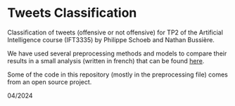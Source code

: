 # Tweets Classification
Classification of tweets (offensive or not offensive) for TP2 of the Artificial Intelligence course (IFT3335) by Philippe Schoeb and Nathan Bussière.

We have used several preprocessing methods and models to compare their results in a small analysis (written in french) that can be found [here](https://www.overleaf.com/read/wspmybbwhgxd#bc7dba).

Some of the code in this repository (mostly in the preprocessing file) comes from an open source project.

04/2024
